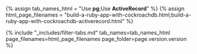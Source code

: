{% assign tab_names_html = "Use <strong>pg</strong>;Use <strong>ActiveRecord</strong>" %}
{% assign html_page_filenames = "build-a-ruby-app-with-cockroachdb.html;build-a-ruby-app-with-cockroachdb-activerecord.html" %}

{% include "_includes/filter-tabs.md" tab_names=tab_names_html page_filenames=html_page_filenames page_folder=page.version.version %}
